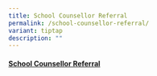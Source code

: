 ```yaml
---
title: School Counsellor Referral
permalink: /school-counsellor-referral/
variant: tiptap
description: ""
---
```

<h4><a href="https://sites.google.com/moe.edu.sg/fcps-g-site-submit-referral-sc/submit-referral-to-sc-home" rel="noopener nofollow" target="_blank">School Counsellor Referral</a></h4>
<p></p>
